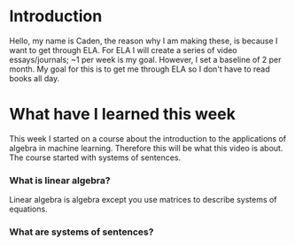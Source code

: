 # Introduction
Hello, my name is Caden, the reason why I am making these, is because I want to get through ELA. For ELA I will create a series of video essays/journals; ~1 per week is my goal. However, I set a baseline of 2 per month.
My goal for this is to get me through ELA so I don't have to read books all day.

# What have I learned this week
This week I started on a course about the introduction to the applications of algebra in machine learning.
Therefore this will be what this video is about. The course started with systems of sentences.

### What is linear algebra?
Linear algebra is algebra except you use matrices to describe systems of equations.

### What are systems of sentences?
